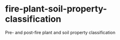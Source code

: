 # fire-plant-soil-property-classification
Pre- and post-fire plant and soil property classification
